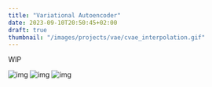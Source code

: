 ```yaml
---
title: "Variational Autoencoder"
date: 2023-09-10T20:50:45+02:00
draft: true
thumbnail: "/images/projects/vae/cvae_interpolation.gif"
---
```

WIP

![img](/images/projects/vae/cvae_interpolation.gif)
![img](/images/projects/vae/cvae_random.gif)
![img](/images/projects/vae/cvae_train.gif)
